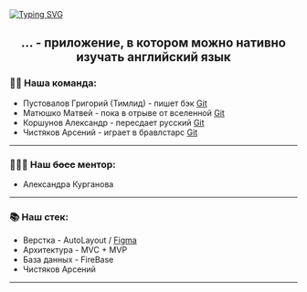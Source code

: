 <link href="https://cdn.jsdelivr.net/npm/bootstrap@5.0.2/dist/css/bootstrap.min.css" rel="stylesheet" integrity="sha384-EVSTQN3/azprG1Anm3QDgpJLIm9Nao0Yz1ztcQTwFspd3yD65VohhpuuCOmLASjC" crossorigin="anonymous">
<a href="https://git.io/typing-svg"><img src="https://readme-typing-svg.demolab.com?font=Ubuntu&weight=500&size=40&duration=5500&pause=1000&color=000000&center=true&vCenter=true&multiline=true&random=false&width=1000&height=50&lines=%D0%9F%D1%80%D0%B8%D0%B2%D0%B5%D1%82%2C+%D0%BC%D1%8B+%D1%80%D0%B0%D0%B7%D1%80%D0%B0%D0%B1%D0%B0%D1%82%D1%8B%D0%B2%D0%B0%D0%B5%D0%BC+%D0%BF%D1%80%D0%B8%D0%BB%D0%BE%D0%B6%D0%B5%D0%BD%D0%B8%D0%B5+..." alt="Typing SVG" /></a>
<h2 align="center">... - приложение, в котором можно нативно изучать английский язык</h2>
<h3>🤹‍♂️ Наша команда:</h3>
<ul>
  <li>Пустовалов Григорий (Тимлид) - пишет бэк <a href="https://github.com/gp8stvlv">Git</a></li>
  <li>Матюшко Матвей - пока в отрыве от вселенной <a href="https://github.com/ma14ew">Git</a></li>
  <li>Коршунов Александр - пересдает русский <a href="https://github.com/CherryProgger">Git</a></li>
  <li>Чистяков Арсений - играет в бравлстарс <a href="https://github.com/Senyakas">Git</a></li>
</ul>
<hr>
<h3>👩🏼‍💻 Наш <s>босс</s> ментор:</h3>
<ul>
  <li>Александра Курганова</li>
</ul>
<hr>
<h3>📚 Наш стек:</h3>
<ul>
  <li>Верстка - AutoLayout / <a href="https://www.figma.com/file/wxKMX9MxF8zgmq7ZrVekZ9/Untitled?type=design&node-id=23%3A798&mode=design&t=OeAxZfH8RPsutNgd-1">Figma</a></li>
  <li>Архитектура - MVC + MVP</li>
  <li>База данных - FireBase</li>
  <li>Чистяков Арсений</li>
</ul>
<hr>
